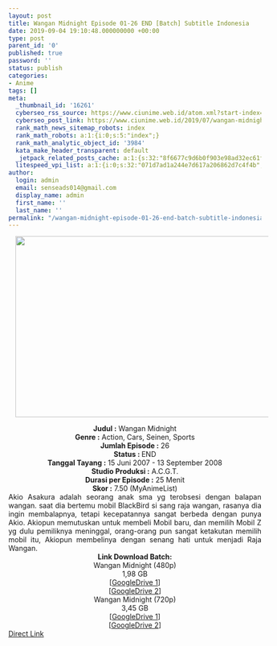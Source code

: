 ```yaml
---
layout: post
title: Wangan Midnight Episode 01-26 END [Batch] Subtitle Indonesia
date: 2019-09-04 19:10:48.000000000 +00:00
type: post
parent_id: '0'
published: true
password: ''
status: publish
categories:
- Anime
tags: []
meta:
  _thumbnail_id: '16261'
  cyberseo_rss_source: https://www.ciunime.web.id/atom.xml?start-index=3601&max-results=150
  cyberseo_post_link: https://www.ciunime.web.id/2019/07/wangan-midnight-episode-01-26-end-batch.html
  rank_math_news_sitemap_robots: index
  rank_math_robots: a:1:{i:0;s:5:"index";}
  rank_math_analytic_object_id: '3984'
  kata_make_header_transparent: default
  _jetpack_related_posts_cache: a:1:{s:32:"8f6677c9d6b0f903e98ad32ec61f8deb";a:2:{s:7:"expires";i:1652536861;s:7:"payload";a:0:{}}}
  litespeed_vpi_list: a:1:{i:0;s:32:"071d7ad1a244e7d617a206862d7c4f4b";}
author:
  login: admin
  email: senseads014@gmail.com
  display_name: admin
  first_name: ''
  last_name: ''
permalink: "/wangan-midnight-episode-01-26-end-batch-subtitle-indonesia/"
---
```

<div class="separator" style="clear: both; text-align: center;"><a href="https://1.bp.blogspot.com/-pCC4qy8dOdg/XTfsqLTJHbI/AAAAAAAAcfc/iVkADc2_HckD98IsZY9lZ_LFmGwqW7zxACLcBGAs/s1600/Wangan%2BMidnight.jpg" imageanchor="1" style="margin-left: 1em; margin-right: 1em;"><img border="0" data-original-height="720" data-original-width="1280" height="360" src="{{ site.baseurl }}/assets/2019/09/Wangan%2BMidnight.jpg" width="640" /></a></div>
<p>
<div style="text-align: center;"><b>Judul</b><b><b> </b>:</b> Wangan Midnight</div>
<div style="text-align: center;"><b><b>Genre :</b></b> Action, Cars, Seinen, Sports</div>
<div style="text-align: center;"><b>Jumlah Episode :</b> 26<br /><b>Status :&nbsp;</b>END<br /><b>Tanggal Tayang :</b> 15 Juni 2007 - 13 September 2008<br /><b>Studio Produksi :</b> A.C.G.T.<br /><b>Durasi per Episode :</b> 25 Menit</div>
<div style="text-align: center;"><b>Skor :</b> 7.50 (MyAnimeList)</div>
<div style="text-align: center;"></div>
<div style="text-align: justify;"><span class="isi">Akio Asakura adalah seorang anak sma yg terobsesi dengan balapan wangan. saat dia bertemu mobil BlackBird si sang raja wangan, rasanya dia ingin membalapnya, tetapi kecepatannya sangat berbeda dengan punya Akio. Akiopun memutuskan untuk membeli Mobil baru, dan memilih Mobil Z yg dulu pemiliknya meninggal, orang-orang pun sangat ketakutan memilih mobil itu, Akiopun membelinya dengan senang hati untuk menjadi Raja Wangan.</span></div>
<div style="text-align: justify;"></div>
<div style="text-align: justify;"></div>
<div style="text-align: center;"><b>Link Download Batch:</b></div>
<div style="text-align: center;">Wangan Midnight (480p)</div>
<div style="text-align: center;">
<div style="text-align: center;">
<div style="text-align: center;">1,98 GB</div>
<div style="text-align: center;">[<a href="https://drive.google.com/file/d/1Eit-NguodP-C-XR8Y1wDJWWnsM-IXVUz/view" target="_blank" rel="noopener">GoogleDrive 1</a>]<br />[<a href="https://drive.google.com/file/d/1mON_r2uKTTYECLuis0MwdoXDE7o-OrUe/view" target="_blank" rel="noopener">GoogleDrive 2</a>]
<div style="text-align: center;">Wangan Midnight (720p)</div>
<div style="text-align: center;">3,45 GB</div>
<div style="text-align: center;">[<a href="https://drive.google.com/file/d/1gqMs3eqede1_NfKIcQmC-p3qt4pVG1QW/view" target="_blank" rel="noopener">GoogleDrive 1</a>]<br />[<a href="https://drive.google.com/file/d/1hREbQ_CM8hkn7Vaj-bmE1gdFsjNS2W-6/view" target="_blank" rel="noopener">GoogleDrive 2</a>]</div>
</div>
</div>
</div>
<link rel="stylesheet" href="https://cdnjs.cloudflare.com/ajax/libs/font-awesome/4.7.0/css/font-awesome.min.css" />
<div class="divbtn"> <a href="https://handymansurrender.com/fihup8buzv?key=94550f7ce39444073321dde3b8782f97" class="btn"><i class="fa fa-download"></i> Direct Link</a> </div>
